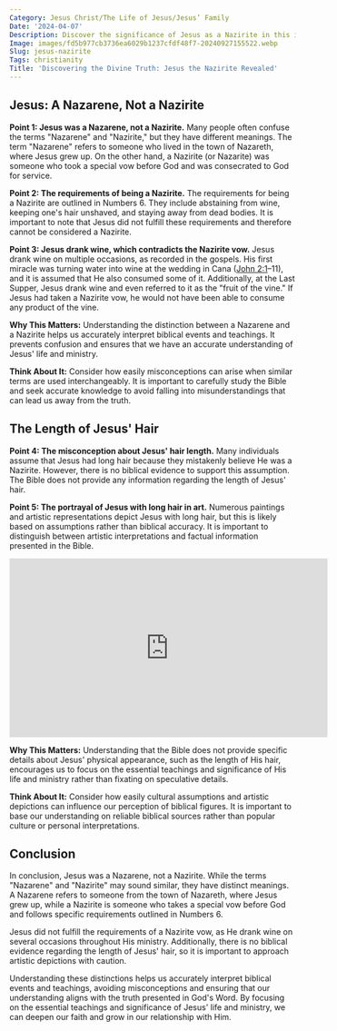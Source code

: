 ```yaml
---
Category: Jesus Christ/The Life of Jesus/Jesus’ Family
Date: '2024-04-07'
Description: Discover the significance of Jesus as a Nazirite in this insightful article. Explore the spiritual implications and historical context of this unique aspect of Jesus' life.
Image: images/fd5b977cb3736ea6029b1237cfdf48f7-20240927155522.webp
Slug: jesus-nazirite
Tags: christianity
Title: 'Discovering the Divine Truth: Jesus the Nazirite Revealed'
---
```


## Jesus: A Nazarene, Not a Nazirite

**Point 1: Jesus was a Nazarene, not a Nazirite.**
Many people often confuse the terms "Nazarene" and "Nazirite," but they have different meanings. The term "Nazarene" refers to someone who lived in the town of Nazareth, where Jesus grew up. On the other hand, a Nazirite (or Nazarite) was someone who took a special vow before God and was consecrated to God for service.

**Point 2: The requirements of being a Nazirite.**
The requirements for being a Nazirite are outlined in Numbers 6. They include abstaining from wine, keeping one's hair unshaved, and staying away from dead bodies. It is important to note that Jesus did not fulfill these requirements and therefore cannot be considered a Nazirite.

**Point 3: Jesus drank wine, which contradicts the Nazirite vow.**
Jesus drank wine on multiple occasions, as recorded in the gospels. His first miracle was turning water into wine at the wedding in Cana ([John 2:1](https://www.bibleref.com/John/2/John-2-1.html)–11), and it is assumed that He also consumed some of it. Additionally, at the Last Supper, Jesus drank wine and even referred to it as the "fruit of the vine." If Jesus had taken a Nazirite vow, he would not have been able to consume any product of the vine.

**Why This Matters:**
Understanding the distinction between a Nazarene and a Nazirite helps us accurately interpret biblical events and teachings. It prevents confusion and ensures that we have an accurate understanding of Jesus' life and ministry.

**Think About It:**
Consider how easily misconceptions can arise when similar terms are used interchangeably. It is important to carefully study the Bible and seek accurate knowledge to avoid falling into misunderstandings that can lead us away from the truth.

## The Length of Jesus' Hair

**Point 4: The misconception about Jesus' hair length.**
Many individuals assume that Jesus had long hair because they mistakenly believe He was a Nazirite. However, there is no biblical evidence to support this assumption. The Bible does not provide any information regarding the length of Jesus' hair.

**Point 5: The portrayal of Jesus with long hair in art.**
Numerous paintings and artistic representations depict Jesus with long hair, but this is likely based on assumptions rather than biblical accuracy. It is important to distinguish between artistic interpretations and factual information presented in the Bible.


<iframe width="560" height="315" src="https://www.youtube.com/embed/mCfX2q5lJj4" frameborder="0" allow="autoplay; encrypted-media" allowfullscreen></iframe>


**Why This Matters:**
Understanding that the Bible does not provide specific details about Jesus' physical appearance, such as the length of His hair, encourages us to focus on the essential teachings and significance of His life and ministry rather than fixating on speculative details.

**Think About It:**
Consider how easily cultural assumptions and artistic depictions can influence our perception of biblical figures. It is important to base our understanding on reliable biblical sources rather than popular culture or personal interpretations.

## Conclusion

In conclusion, Jesus was a Nazarene, not a Nazirite. While the terms "Nazarene" and "Nazirite" may sound similar, they have distinct meanings. A Nazarene refers to someone from the town of Nazareth, where Jesus grew up, while a Nazirite is someone who takes a special vow before God and follows specific requirements outlined in Numbers 6.

Jesus did not fulfill the requirements of a Nazirite vow, as He drank wine on several occasions throughout His ministry. Additionally, there is no biblical evidence regarding the length of Jesus' hair, so it is important to approach artistic depictions with caution.

Understanding these distinctions helps us accurately interpret biblical events and teachings, avoiding misconceptions and ensuring that our understanding aligns with the truth presented in God's Word. By focusing on the essential teachings and significance of Jesus' life and ministry, we can deepen our faith and grow in our relationship with Him.